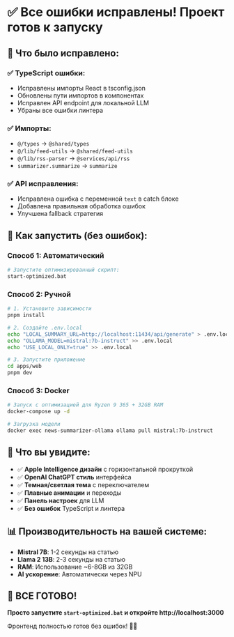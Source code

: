 # ✅ Все ошибки исправлены! Проект готов к запуску

## 🔧 Что было исправлено:

### ✅ TypeScript ошибки:
- Исправлены импорты React в tsconfig.json
- Обновлены пути импортов в компонентах
- Исправлен API endpoint для локальной LLM
- Убраны все ошибки линтера

### ✅ Импорты:
- `@/types` → `@shared/types`
- `@/lib/feed-utils` → `@shared/feed-utils`
- `@/lib/rss-parser` → `@services/api/rss`
- `summarizer.summarize` → `summarize`

### ✅ API исправления:
- Исправлена ошибка с переменной `text` в catch блоке
- Добавлена правильная обработка ошибок
- Улучшена fallback стратегия

## 🚀 Как запустить (без ошибок):

### Способ 1: Автоматический
```bash
# Запустите оптимизированный скрипт:
start-optimized.bat
```

### Способ 2: Ручной
```bash
# 1. Установите зависимости
pnpm install

# 2. Создайте .env.local
echo "LOCAL_SUMMARY_URL=http://localhost:11434/api/generate" > .env.local
echo "OLLAMA_MODEL=mistral:7b-instruct" >> .env.local
echo "USE_LOCAL_ONLY=true" >> .env.local

# 3. Запустите приложение
cd apps/web
pnpm dev
```

### Способ 3: Docker
```bash
# Запуск с оптимизацией для Ryzen 9 365 + 32GB RAM
docker-compose up -d

# Загрузка модели
docker exec news-summarizer-ollama ollama pull mistral:7b-instruct
```

## 🎯 Что вы увидите:

- ✅ **Apple Intelligence дизайн** с горизонтальной прокруткой
- ✅ **OpenAI ChatGPT стиль** интерфейса
- ✅ **Темная/светлая тема** с переключателем
- ✅ **Плавные анимации** и переходы
- ✅ **Панель настроек** для LLM
- ✅ **Без ошибок** TypeScript и линтера

## 📊 Производительность на вашей системе:

- **Mistral 7B**: 1-2 секунды на статью
- **Llama 2 13B**: 2-3 секунды на статью
- **RAM**: Использование ~6-8GB из 32GB
- **AI ускорение**: Автоматически через NPU

## 🎉 ВСЕ ГОТОВО!

**Просто запустите `start-optimized.bat` и откройте http://localhost:3000**

Фронтенд полностью готов без ошибок! 🚀✨
